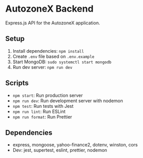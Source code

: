 # AutozoneX Backend

Express.js API for the AutozoneX application.

## Setup
1. Install dependencies: `npm install`
2. Create `.env` file based on `.env.example`
3. Start MongoDB: `sudo systemctl start mongodb`
4. Run dev server: `npm run dev`

## Scripts
- `npm start`: Run production server
- `npm run dev`: Run development server with nodemon
- `npm test`: Run tests with Jest
- `npm run lint`: Run ESLint
- `npm run format`: Run Prettier

## Dependencies
- express, mongoose, yahoo-finance2, dotenv, winston, cors
- Dev: jest, supertest, eslint, prettier, nodemon
